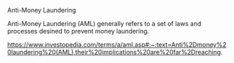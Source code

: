 Anti-Money Laundering

Anti-Money Laundering (AML) generally refers to a set of laws and processes desined to prevent money laundering.

https://www.investopedia.com/terms/a/aml.asp#:~:text=Anti%2Dmoney%20laundering%20(AML),their%20implications%20are%20far%2Dreaching.
